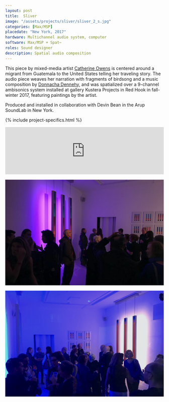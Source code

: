 ```yaml
---
layout: post
title:  Sliver
image: "/assets/projects/sliver/sliver_2_s.jpg"
categories: [Max/MSP]
placedate: "New York, 2017"
hardware: Multichannel audio system, computer
software: Max/MSP + Spat~
roles: Sound designer
description: Spatial audio composition
---
```


<div class="project-narrative">
<p>This piece by mixed-media artist <a href="https://www.catherineowens.net/">Catherine Owens</a> is centered around a migrant from Guatemala to the United States telling her traveling story. The audio piece weaves her narration with fragments of birdsong and a music composition by <a href="https://www.donnachadennehy.com/">Donnacha Dennehy</a>, and was spatialized over a 9-channel ambisonics system installed at gallery Kustera Projects in Red Hook in fall-winter 2017, featuring paintings by the artist.</p>

<p>Produced and installed in collaboration with Devin Bean in the Arup SoundLab in New York.</p>
</div>

{% include project-specifics.html %}

<div class="project-media">
<iframe width="100%" scrolling="no" frameborder="no" allow="autoplay" src="https://w.soundcloud.com/player/?url=https%3A//api.soundcloud.com/tracks/854639026&color=%23ff5500&auto_play=false&hide_related=false&show_comments=true&show_user=true&show_reposts=false&show_teaser=true&visual=true"></iframe>

<p><img src="/assets/projects/sliver/sliver_2.jpg"></p>
<p><img src="/assets/projects/sliver/sliver_1.jpg"></p>
</div>